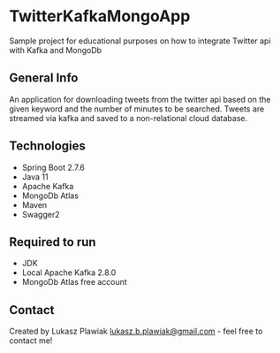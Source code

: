 # TwitterKafkaMongoApp
Sample project for educational purposes on how to integrate Twitter api with Kafka and MongoDb

## General Info
An application for downloading tweets from the twitter api based on the given keyword and the number of minutes to be searched. 
Tweets are streamed via kafka and saved to a non-relational cloud database.

## Technologies
* Spring Boot 2.7.6
* Java 11
* Apache Kafka
* MongoDb Atlas
* Maven
* Swagger2

## Required to run
* JDK
* Local Apache Kafka 2.8.0
* MongoDb Atlas free account



## Contact
Created by Lukasz Plawiak lukasz.b.plawiak@gmail.com - feel free to contact me!

